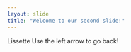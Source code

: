 ```yaml
---
layout: slide
title: "Welcome to our second slide!"
---
```

Lissette
Use the left arrow to go back!
